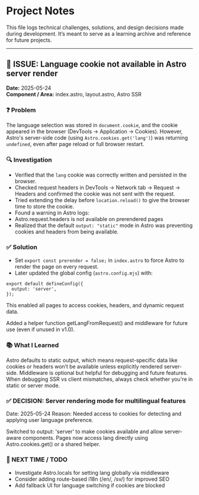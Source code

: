 # Project Notes

This file logs technical challenges, solutions, and design decisions made during development. It’s meant to serve as a learning archive and reference for future projects.

---

## 🧩 ISSUE: Language cookie not available in Astro server render
**Date:** 2025-05-24  
**Component / Area:** index.astro, layout.astro, Astro SSR

### ❓ Problem
The language selection was stored in `document.cookie`, and the cookie appeared in the browser (DevTools → Application → Cookies). However, Astro's server-side code (using `Astro.cookies.get('lang')`) was returning `undefined`, even after page reload or full browser restart.

### 🔍 Investigation
- Verified that the `lang` cookie was correctly written and persisted in the browser.
- Checked request headers in DevTools → Network tab → Request → Headers and confirmed the cookie was not sent with the request.
- Tried extending the delay before `location.reload()` to give the browser time to store the cookie.
- Found a warning in Astro logs:
- Astro.request.headers is not available on prerendered pages
- Realized that the default `output: "static"` mode in Astro was preventing cookies and headers from being available.

### ✅ Solution
- Set `export const prerender = false;` in `index.astro` to force Astro to render the page on every request.
- Later updated the global config (`astro.config.mjs`) with:
```
export default defineConfig({
  output: 'server',
});
```
This enabled all pages to access cookies, headers, and dynamic request data.

Added a helper function getLangFromRequest() and middleware for future use (even if unused in v1.0).

### 📚 What I Learned
Astro defaults to static output, which means request-specific data like cookies or headers won’t be available unless explicitly rendered server-side. Middleware is optional but helpful for debugging and future features. When debugging SSR vs client mismatches, always check whether you're in static or server mode.

### ✅ DECISION: Server rendering mode for multilingual features
Date: 2025-05-24
Reason: Needed access to cookies for detecting and applying user language preference.

Switched to output: 'server' to make cookies available and allow server-aware components. Pages now access lang directly using Astro.cookies.get() or a shared helper.

### 🔄 NEXT TIME / TODO
- Investigate Astro.locals for setting lang globally via middleware
- Consider adding route-based i18n (/en/, /sv/) for improved SEO
- Add fallback UI for language switching if cookies are blocked